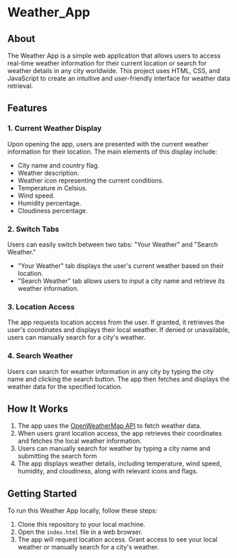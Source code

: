 # Weather_App

## About

The Weather App is a simple web application that allows users to access real-time weather information for their current location or search for weather details in any city worldwide. This project uses HTML, CSS, and JavaScript to create an intuitive and user-friendly interface for weather data retrieval.


## Features

### 1. Current Weather Display
Upon opening the app, users are presented with the current weather information for their location. The main elements of this display include:
- City name and country flag.
- Weather description.
- Weather icon representing the current conditions.
- Temperature in Celsius.
- Wind speed.
- Humidity percentage.
- Cloudiness percentage.

### 2. Switch Tabs
Users can easily switch between two tabs: "Your Weather" and "Search Weather." 
- "Your Weather" tab displays the user's current weather based on their location.
- "Search Weather" tab allows users to input a city name and retrieve its weather information.

### 3. Location Access
The app requests location access from the user. If granted, it retrieves the user's coordinates and displays their local weather. If denied or unavailable, users can manually search for a city's weather.

### 4. Search Weather
Users can search for weather information in any city by typing the city name and clicking the search button. The app then fetches and displays the weather data for the specified location.

## How It Works
1. The app uses the [OpenWeatherMap API](https://openweathermap.org/api) to fetch weather data.
2. When users grant location access, the app retrieves their coordinates and fetches the local weather information.
3. Users can manually search for weather by typing a city name and submitting the search form
4. The app displays weather details, including temperature, wind speed, humidity, and cloudiness, along with relevant icons and flags.

## Getting Started
To run this Weather App locally, follow these steps:

1. Clone this repository to your local machine.
2. Open the `index.html` file in a web browser.
3. The app will request location access. Grant access to see your local weather or manually search for a city's weather.
